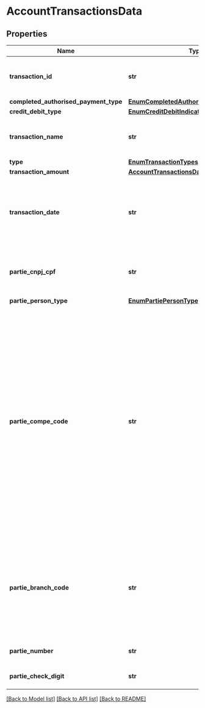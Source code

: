# AccountTransactionsData

## Properties
Name | Type | Description | Notes
------------ | ------------- | ------------- | -------------
**transaction_id** | **str** | Código ou identificador único prestado pela instituição que mantém a conta para representar a transação individual. | [optional] 
**completed_authorised_payment_type** | [**EnumCompletedAuthorisedPaymentIndicator**](EnumCompletedAuthorisedPaymentIndicator.md) |  | 
**credit_debit_type** | [**EnumCreditDebitIndicator**](EnumCreditDebitIndicator.md) |  | 
**transaction_name** | **str** | Campo livre que corresponde ao identificador da transação na instituição financeira | 
**type** | [**EnumTransactionTypes**](EnumTransactionTypes.md) |  | 
**transaction_amount** | [**AccountTransactionsDataAmount**](AccountTransactionsDataAmount.md) |  | 
**transaction_date** | **str** | Se indicador de transação: TRANSACAO_EFETIVADA - corresponde a data de lançamento da transação LANCAMENTO_FUTURO - corresponde a data prevista de efetivação da transação  | 
**partie_cnpj_cpf** | **str** | Identificação da pessoa envolvida na transação: pagador ou recebedor (Preencher com o CPF ou CNPJ, sem formatação)  | [optional] 
**partie_person_type** | [**EnumPartiePersonType**](EnumPartiePersonType.md) |  | [optional] 
**partie_compe_code** | **str** | Código identificador atribuído pelo Banco Central do Brasil às instituições participantes do STR (Sistema de Transferência de reservas) referente à pessoa envolvida na transação. O número-código substituiu o antigo código COMPE. Todos os participantes do STR, exceto as Infraestruturas do Mercado Financeiro (IMF) e a Secretaria do Tesouro Nacional, possuem um número-código independentemente de participarem da Centralizadora da Compensação de Cheques (Compe). O campo tem a anotação “n/a” (“não se aplica”) para os participantes do STR aos quais não é atribuído um número-código | [optional] 
**partie_branch_code** | **str** | Código da Agência detentora da conta da pessoa envolvida na transação. (Agência é a dependência destinada ao atendimento aos clientes, ao público em geral e aos associados de cooperativas de crédito, no exercício de atividades da instituição, não podendo ser móvel ou transitória) | [optional] 
**partie_number** | **str** | Número da conta da pessoa envolvida na transação | [optional] 
**partie_check_digit** | **str** | Dígito da conta da pessoa envolvida na transação | [optional] 

[[Back to Model list]](../README.md#documentation-for-models) [[Back to API list]](../README.md#documentation-for-api-endpoints) [[Back to README]](../README.md)

